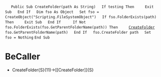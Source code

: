 &nbsp;&nbsp;&nbsp;&nbsp;
`Public Sub CreateFolder(path As String)`
&nbsp;&nbsp;&nbsp;&nbsp;`If testing Then`
&nbsp;&nbsp;&nbsp;&nbsp;&nbsp;&nbsp;&nbsp;&nbsp;`Exit Sub`
&nbsp;&nbsp;&nbsp;&nbsp;`End If`
&nbsp;&nbsp;&nbsp;&nbsp;`Dim fso As Object`
&nbsp;&nbsp;&nbsp;&nbsp;`Set fso = CreateObject("Scripting.FileSystemObject")`
&nbsp;&nbsp;&nbsp;&nbsp;`If fso.FolderExists(path) Then`
&nbsp;&nbsp;&nbsp;&nbsp;&nbsp;&nbsp;&nbsp;&nbsp;`Exit Sub`
&nbsp;&nbsp;&nbsp;&nbsp;`End If`
&nbsp;&nbsp;&nbsp;&nbsp;
&nbsp;&nbsp;&nbsp;&nbsp;`If Not fso.FolderExists(fso.GetParentFolderName(path)) Then`
&nbsp;&nbsp;&nbsp;&nbsp;&nbsp;&nbsp;&nbsp;&nbsp;[`CreateFolder`](CreateFolder)` fso.GetParentFolderName(path)`
&nbsp;&nbsp;&nbsp;&nbsp;`End If`
&nbsp;&nbsp;&nbsp;&nbsp;`fso.CreateFolder path`
&nbsp;&nbsp;&nbsp;&nbsp;`Set fso = Nothing`
`End Sub`


# BeCaller
- CreateFolder{S}(11)->[[CreateFolder]]{S}

